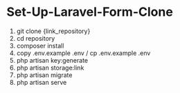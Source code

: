 # Set-Up-Laravel-Form-Clone

1. git clone {link_repository}
2. cd repository
3. composer install
4. copy .env.example .env / cp .env.example .env
5. php artisan key:generate
6. php artisan storage:link
7. php artisan migrate
8. php artisan serve
   
